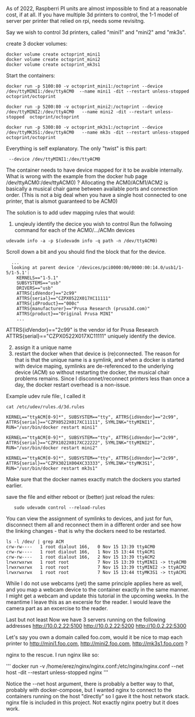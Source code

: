 As of 2022, Raspberri PI units are almost impossible to find at a reasonable cost, if at all.
If you have multiple 3d printers to control, the 1-1 model of server per printer that relied on rpi, needs some revisitng.

Say we wish to control 3d printers, called "mini1" and "mini2" amd "mk3s".

create 3 docker volumes:

```
docker volume create octoprint_mini1
docker volume create octoprint_mini2
docker volume create octoprint_mk3s1
```

Start the containers:

```
docker run -p 5100:80 -v octoprint_mini1:/octoprint --device /dev/ttyMINI1:/dev/ttyACM0  --name mini1 -dit --restart unless-stopped    octoprint/octoprint

docker run -p 5200:80 -v octoprint_mini2:/octoprint --device /dev/ttyMINI2:/dev/ttyACM0   --name mini2 -dit --restart unless-stopped  octoprint/octoprint

docker run -p 5300:80 -v octoprint_mk3s1:/octoprint --device /dev/ttyMK3S1:/dev/ttyACM0   --name mk3s -dit --restart unless-stopped  octoprint/octoprint
```

Everything is self explanatory.  The only "twist" is this part:

```
 --device /dev/ttyMINI1:/dev/ttyACM0
```

The container needs to have device mapped for it to be avaible internally. 
What is wrong with the example from the docker hub page /dev/ttyACM0:/dev/ttyACM0) ?
Allocating the ACM0/ACM1/ACM2 is basically a musical chair game between available ports and connection order.
(This is not a big deal when you have a single host connected to one printer, that is alsmot guaranteed to be ACM0)


The solution is to add udev mapping rules that would:
1) unqieuly identify the decice you wish to control
Run the follwoing command for each of the ACM0/.../ACMn devices 
```
udevadm info -a -p $(udevadm info -q path -n /dev/ttyACM0) 
```

Scroll down a bit and you should find the block that for the device. 
```
  ...
  looking at parent device '/devices/pci0000:00/0000:00:14.0/usb1/1-5/1-5.1':
    KERNELS=="1-5.1"
    SUBSYSTEMS=="usb"
    DRIVERS=="usb"
    ATTRS{idVendor}=="2c99"
    ATTRS{serial}=="CZPX0522X017XC11111"
    ATTRS{idProduct}=="000c"
    ATTRS{manufacturer}=="Prusa Research (prusa3d.com)"
    ATTRS{product}=="Original Prusa MINI"
    ...
```

ATTRS{idVendor}=="2c99" is the vendor id for Prusa Research
ATTRS{serial}=="CZPX0522X017XC11111"  uniquely identify the device.

2) assign it a unique name
3) restart the docker when that device is (re)connected. The reason for that is that the unique name is a symlink, and when a docker is started with device maping, symlinks are de-referenced to the underlying device (ACM) so without restarting the docker, the musical chair problems remains. Since I disconnet/reconnect printers less than once a day, the docker restart overhead is a non-issue.

Example udev rule file:, I called it 

``` 
cat /etc/udev/rules.d/3d.rules 

KERNEL=="ttyACM[0-9]*", SUBSYSTEM=="tty", ATTRS{idVendor}=="2c99", ATTRS{serial}=="CZPX0522X017XC11111", SYMLINK="ttyMINI1", RUN="/usr/bin/docker restart mini1"

KERNEL=="ttyACM[0-9]*", SUBSYSTEM=="tty", ATTRS{idVendor}=="2c99", ATTRS{serial}=="CZPX1022X017XC22222", SYMLINK="ttyMINI2", RUN="/usr/bin/docker restart mini2"

KERNEL=="ttyACM[0-9]*", SUBSYSTEM=="tty", ATTRS{idVendor}=="2c99", ATTRS{serial}=="CZPX3021X004XC33333", SYMLINK="ttyMK3S1", RUN="/usr/bin/docker restart mk3s1"
```


Make sure that the docker names exactly match the dockers you started earlier.

save the file and either reboot or (better) just reload the rules:
```
   sudo udevadm control --reload-rules
```


You can view the assignment of symlinks to devices, and just for fun, disconnect them all and reconnect them in a different order and see how the linking changes - that is why the dockers need to be restarted.
```
ls -l /dev/ | grep ACM
crw-rw----   1 root dialout 166,   0 Nov 15 13:39 ttyACM0
crw-rw----   1 root dialout 166,   1 Nov 15 13:44 ttyACM1
crw-rw----   1 root dialout 166,   2 Nov 15 13:39 ttyACM2
lrwxrwxrwx   1 root root           7 Nov 15 13:39 ttyMINI1 -> ttyACM0
lrwxrwxrwx   1 root root           7 Nov 15 13:39 ttyMINI2 -> ttyACM2
lrwxrwxrwx   1 root root           7 Nov 15 13:44 ttyMK3S1 -> ttyACM1
```

While I do not use webcams (yet) the same principle applies here as well, and you map a webcam device to the container exactly in the same manner. I might get a webcam and update this tutorial in the upcoming weeks. In the meantime I leave this as an excersie for the reader. I would leave the camera part as an excercise to the reader.


Last but not least
Now we have 3 servers running on the following addresses
http://10.0.2.22:5100
http://10.0.2.22:5200
http://10.0.2.22:5300

Let's say you own a domain called foo.com, would it be nice to map each printer to http://mini1.foo.com, http://mini2.foo.com, http://mk3s1.foo.com ?

nginx to the rescue. 
I run nginx like so:

'''
docker run  -v /home/erez/nginx/nginx.conf:/etc/nginx/nginx.conf  --net host  -dit --restart unless-stopped nginx
'''

Notice the --net host argument, there is probably a better way to that, probably with docker-compose, but I wanted nginx to connect to the containers running on the host "directly" so I gave it the host network stack. nginx file is included in this project.
Not exactly nginx poetry but it does work.
